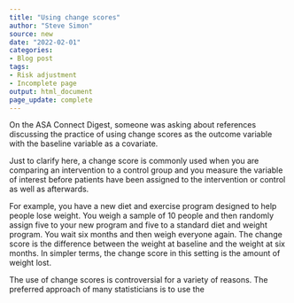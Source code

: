 ```yaml
---
title: "Using change scores"
author: "Steve Simon"
source: new
date: "2022-02-01"
categories: 
- Blog post
tags:
- Risk adjustment
- Incomplete page
output: html_document
page_update: complete
---
```


On the ASA Connect Digest, someone was asking about references discussing the practice of using change scores as the outcome variable with the baseline variable as a covariate.

Just to clarify here, a change score is commonly used when you are comparing an intervention to a control group and you measure the variable of interest before patients have been assigned to the intervention or control as well as afterwards.

For example, you have a new diet and exercise program designed to help people lose weight. You weigh a sample of 10 people and then randomly assign five to your new program and five to a standard diet and weight program. You wait six months and then weigh everyone again. The change score is the difference between the weight at baseline and the weight at six months. In simpler terms, the change score in this setting is the amount of weight lost.

The use of change scores is controversial for a variety of reasons. The preferred approach of many statisticians is to use the 

